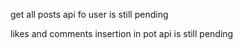 get all posts api fo user is still pending

likes and comments insertion in pot api is still pending